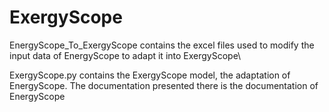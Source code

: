 # ExergyScope
EnergyScope_To_ExergyScope contains the excel files used to modify the input data of EnergyScope to adapt it into ExergyScope\\

ExergyScope.py contains the ExergyScope model, the adaptation of EnergyScope. The documentation presented there is the documentation of EnergyScope
